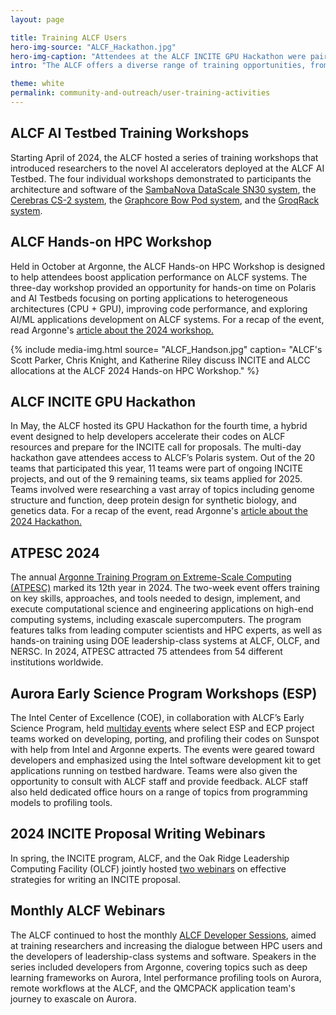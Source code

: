 ```yaml
---
layout: page

title: Training ALCF Users
hero-img-source: "ALCF_Hackathon.jpg"
hero-img-caption: "Attendees at the ALCF INCITE GPU Hackathon were paired with ALCF staff and shared their progress in optimizing their codes."
intro: "The ALCF offers a diverse range of training opportunities, from hands-on workshops to specialized webinars, designed to help researchers maximize their use of the facility’s powerful computing resources."

theme: white
permalink: community-and-outreach/user-training-activities
---
```



## ALCF AI Testbed Training Workshops  
Starting April of 2024, the ALCF hosted a series of training workshops that introduced researchers to the novel AI accelerators deployed at the ALCF AI Testbed. The four individual workshops demonstrated to participants the architecture and software of the [SambaNova DataScale SN30 system](https://www.alcf.anl.gov/events/sambanova-ai-training-sp24), the [Cerebras CS-2 system](https://www.alcf.anl.gov/events/cerebras-ai-training-sp24), the [Graphcore Bow Pod system](https://www.alcf.anl.gov/events/graphcore-ai-training-sp24), and the [GroqRack system](https://www.alcf.anl.gov/events/groq-ai-training-sp24).

## ALCF Hands-on HPC Workshop
Held in October at Argonne, the ALCF Hands-on HPC Workshop is designed to help attendees boost application performance on ALCF systems. The three-day workshop provided an opportunity for hands-on time on Polaris and AI Testbeds focusing on porting applications to heterogeneous architectures (CPU + GPU), improving code performance, and exploring AI/ML applications development on ALCF systems. For a recap of the event, read Argonne's [article about the 2024 workshop.](https://www.alcf.anl.gov/news/hands-workshop-helps-attendees-boost-code-performance-using-alcf-supercomputers)

{% include media-img.html
   source= "ALCF_Handson.jpg"
   caption= "ALCF's Scott Parker, Chris Knight, and Katherine Riley discuss INCITE and ALCC allocations at the ALCF 2024 Hands-on HPC Workshop."
%}

## ALCF INCITE GPU Hackathon
In May, the ALCF hosted its GPU Hackathon for the fourth time, a hybrid event designed to help developers accelerate their codes on ALCF resources and prepare for the INCITE call for proposals. The multi-day hackathon gave attendees access to ALCF’s Polaris system. Out of the 20 teams that participated this year, 11 teams were part of ongoing INCITE projects, and out of the 9 remaining teams, six teams applied for 2025.  Teams involved were researching a vast array of topics including genome structure and function, deep protein design for synthetic biology, and genetics data. For a recap of the event, read Argonne's [article about the 2024 Hackathon.](https://www.alcf.anl.gov/news/alcf-hackathon-helps-researchers-boost-performance-polaris-supercomputer)

## ATPESC 2024
The annual [Argonne Training Program on Extreme-Scale Computing (ATPESC)](https://extremecomputingtraining.anl.gov/atpesc-2024/) marked its 12th year in 2024. The two-week event offers training on key skills, approaches, and tools needed to design, implement, and execute computational science and engineering applications on high-end computing systems, including exascale supercomputers. The program features talks from leading computer scientists and HPC experts, as well as hands-on training using DOE leadership-class systems at ALCF, OLCF, and NERSC. In 2024, ATPESC attracted 75 attendees from 54 different institutions worldwide.  

## Aurora Early Science Program Workshops (ESP) 
The Intel Center of Excellence (COE), in collaboration with ALCF’s Early Science Program, held [multiday events](https://extremecomputingtraining.anl.gov/atpesc-2024/) where select ESP and ECP project teams worked on developing, porting, and profiling their codes on Sunspot with help from Intel and Argonne experts. The events were geared toward developers and emphasized using the Intel software development kit to get applications running on testbed hardware. Teams were also given the opportunity to consult with ALCF staff and provide feedback. ALCF staff also held dedicated office hours on a range of topics from programming models to profiling tools.

## 2024 INCITE Proposal Writing Webinars 
In spring, the INCITE program, ALCF, and the Oak Ridge Leadership Computing Facility (OLCF) jointly hosted [two webinars](https://www.alcf.anl.gov/events/2025-incite-proposal-writing-webinar-1) on effective strategies for writing an INCITE proposal. 

## Monthly ALCF Webinars
The ALCF continued to host the monthly [ALCF Developer Sessions](https://www.alcf.anl.gov/alcf-developer-sessions), aimed at training researchers and increasing the dialogue between HPC users and the developers of leadership-class systems and software. Speakers in the series included developers from Argonne, covering topics such as deep learning frameworks on Aurora, Intel performance profiling tools on Aurora, remote workflows at the ALCF, and the QMCPACK application team's journey to exascale on Aurora. 



